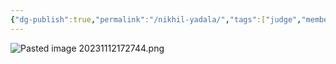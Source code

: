 ```yaml
---
{"dg-publish":true,"permalink":"/nikhil-yadala/","tags":["judge","member"]}
---
```


![Pasted image 20231112172744.png](/img/user/Pasted%20image%2020231112172744.png)